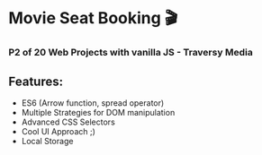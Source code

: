 # Movie Seat Booking :clapper:

### P2 of 20 Web Projects with vanilla JS - Traversy Media

## Features:

- ES6 (Arrow function, spread operator)
- Multiple Strategies for DOM manipulation
- Advanced CSS Selectors
- Cool UI Approach ;)
- Local Storage
